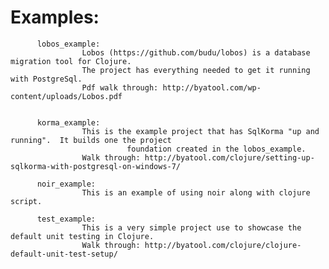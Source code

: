 # Examples:

          lobos_example:
                    Lobos (https://github.com/budu/lobos) is a database migration tool for Clojure.  
                    The project has everything needed to get it running with PostgreSql.
                    Pdf walk through: http://byatool.com/wp-content/uploads/Lobos.pdf


          korma_example:
                    This is the example project that has SqlKorma "up and running".  It builds one the project
                              foundation created in the lobos_example.
                    Walk through: http://byatool.com/clojure/setting-up-sqlkorma-with-postgresql-on-windows-7/
                    
          noir_example:
                    This is an example of using noir along with clojure script.

          test_example:
                    This is a very simple project use to showcase the default unit testing in Clojure.
                    Walk through: http://byatool.com/clojure/clojure-default-unit-test-setup/

